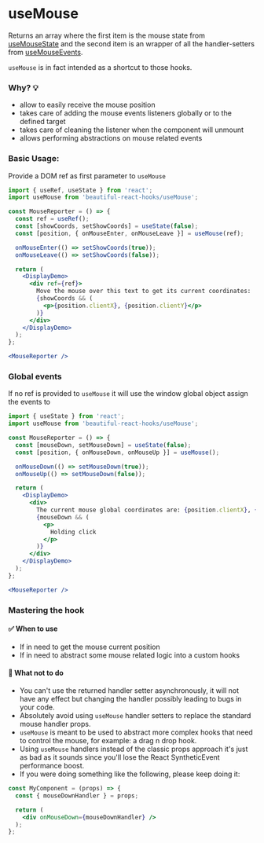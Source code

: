 # useMouse

Returns an array where the first item is the mouse state from [useMouseState](./useMouseState.md) and the second item is an wrapper of all
the handler-setters from [useMouseEvents](./useMouseEvents.md).

`useMouse` is in fact intended as a shortcut to those hooks.

### Why? 💡

- allow to easily receive the mouse position
- takes care of adding the mouse events listeners globally or to the defined target
- takes care of cleaning the listener when the component will unmount
- allows performing abstractions on mouse related events

### Basic Usage:

Provide a DOM ref as first parameter to `useMouse`

```jsx harmony
import { useRef, useState } from 'react';
import useMouse from 'beautiful-react-hooks/useMouse';

const MouseReporter = () => {
  const ref = useRef();
  const [showCoords, setShowCoords] = useState(false);
  const [position, { onMouseEnter, onMouseLeave }] = useMouse(ref);

  onMouseEnter(() => setShowCoords(true));
  onMouseLeave(() => setShowCoords(false));

  return (
    <DisplayDemo>
      <div ref={ref}>
        Move the mouse over this text to get its current coordinates:
        {showCoords && (
          <p>{position.clientX}, {position.clientY}</p>
        )}
      </div>
    </DisplayDemo>
  );
};

<MouseReporter />
```

### Global events

If no ref is provided to `useMouse` it will use the window global object assign the events to

```jsx harmony
import { useState } from 'react';
import useMouse from 'beautiful-react-hooks/useMouse';

const MouseReporter = () => {
  const [mouseDown, setMouseDown] = useState(false);
  const [position, { onMouseDown, onMouseUp }] = useMouse();

  onMouseDown(() => setMouseDown(true));
  onMouseUp(() => setMouseDown(false));

  return (
    <DisplayDemo>
      <div>
        The current mouse global coordinates are: {position.clientX}, {position.clientY}
        {mouseDown && (
          <p>
            Holding click
          </p>
        )}
      </div>
    </DisplayDemo>
  );
};

<MouseReporter />
```

### Mastering the hook

#### ✅ When to use

- If in need to get the mouse current position
- If in need to abstract some mouse related logic into a custom hooks

#### 🛑 What not to do

- You can't use the returned handler setter asynchronously, it will not have any effect but changing the handler possibly leading to bugs in
  your code.
- Absolutely avoid using `useMouse` handler setters to replace the standard mouse handler props.
- `useMouse` is meant to be used to abstract more complex hooks that need to control the mouse, for example: a drag n drop hook.
- Using `useMouse` handlers instead of the classic props approach it's just as bad as it sounds since you'll lose the React SyntheticEvent
  performance boost.<br />
- If you were doing something like the following, please keep doing it:

```jsx harmony static noedit
const MyComponent = (props) => {
  const { mouseDownHandler } = props;

  return (
    <div onMouseDown={mouseDownHandler} />
  );
};
``` 
